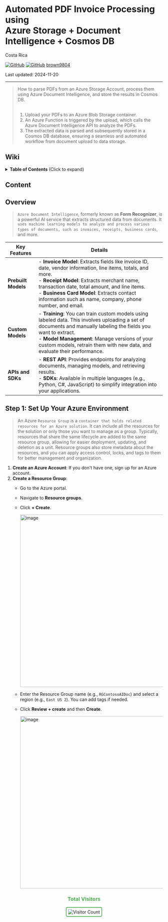# Automated PDF Invoice Processing using <br/> Azure Storage + Document Intelligence + Cosmos DB

Costa Rica

[![GitHub](https://badgen.net/badge/icon/github?icon=github&label)](https://github.com)
[![GitHub](https://img.shields.io/badge/--181717?logo=github&logoColor=ffffff)](https://github.com/)
[brown9804](https://github.com/brown9804)

Last updated: 2024-11-20

----------

> How to parse PDFs from an Azure Storage Account, process them using Azure Document Intelligence, and store the results in Cosmos DB. <br/> <br/>
> 1. Upload your PDFs to an Azure Blob Storage container. <br/>
> 2. An Azure Function is triggered by the upload, which calls the Azure Document Intelligence API to analyze the PDFs.  <br/>
> 3. The extracted data is parsed and subsequently stored in a Cosmos DB database, ensuring a seamless and automated workflow from document upload to data storage. 

## Wiki 

<details>
<summary><b>Table of Contents</b> (Click to expand)</summary>

- [Azure Cosmos DB - Database for the AI Era](https://learn.microsoft.com/en-us/azure/cosmos-db/introduction)

</details>

## Content 



## Overview 

> `Azure Document Intelligence`, formerly known as **Form Recognizer**, is a powerful AI service that extracts structured data from documents. It `uses machine learning models to analyze and process various types of documents, such as invoices, receipts, business cards`, and more.

| Key Features | Details |
| --- | --- |
| **Prebuilt Models** | - **Invoice Model**: Extracts fields like invoice ID, date, vendor information, line items, totals, and more.<br/>- **Receipt Model**: Extracts merchant name, transaction date, total amount, and line items.<br/>- **Business Card Model**: Extracts contact information such as name, company, phone number, and email. |
| **Custom Models** | - **Training**: You can train custom models using labeled data. This involves uploading a set of documents and manually labeling the fields you want to extract.<br/>- **Model Management**: Manage versions of your custom models, retrain them with new data, and evaluate their performance. |
| **APIs and SDKs** | - **REST API**: Provides endpoints for analyzing documents, managing models, and retrieving results.<br/>- **SDKs**: Available in multiple languages (e.g., Python, C#, JavaScript) to simplify integration into your applications. |

## Step 1: Set Up Your Azure Environment

> An Azure `Resource Group` is a `container that holds related resources for an Azure solution`.
> It can include all the resources for the solution or only those you want to manage as a group.
> Typically, resources that share the same lifecycle are added to the same resource group, allowing for easier deployment, updating, and deletion as a unit.
> Resource groups also store metadata about the resources, and you can apply access control, locks, and tags to them for better management and organization.

1. **Create an Azure Account**: If you don't have one, sign up for an Azure account.
2. **Create a Resource Group**:
   - Go to the Azure portal.
   - Navigate to **Resource groups**.
   - Click **+ Create**.

       <img width="550" alt="image" src="https://github.com/user-attachments/assets/56d1e99f-0a22-4492-bd6f-d4e3a76aedd8">

   - Enter the Resource Group name (e.g., `RGContosoAIDoc`) and select a region (e.g., `East US 2`). You can add tags if needed.
   - Click **Review + create** and then **Create**.

        <img width="550" alt="image" src="https://github.com/user-attachments/assets/288d05ca-e5e3-47f7-9c0d-3ddb0fffe518">


<div align="center">
  <h3 style="color: #4CAF50;">Total Visitors</h3>
  <img src="https://profile-counter.glitch.me/brown9804/count.svg" alt="Visitor Count" style="border: 2px solid #4CAF50; border-radius: 5px; padding: 5px;"/>
</div>
